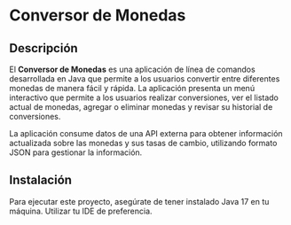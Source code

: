 # Conversor de Monedas

## Descripción
El **Conversor de Monedas** es una aplicación de línea de comandos desarrollada en Java que permite a los usuarios convertir entre diferentes monedas de manera fácil y rápida.
La aplicación presenta un menú interactivo que permite a los usuarios realizar conversiones, ver el listado actual de monedas, agregar o eliminar monedas y revisar su historial de conversiones.

La aplicación consume datos de una API externa para obtener información actualizada sobre las monedas y sus tasas de cambio, utilizando formato JSON para gestionar la información.

## Instalación
Para ejecutar este proyecto, asegúrate de tener instalado Java 17 en tu máquina.
Utilizar tu IDE de preferencia.